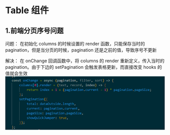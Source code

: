 # Table 组件

## 1.前端分页序号问题

问题： 在初始化 columns 的时候设置的 render 函数，只能保存当时的 pagination，但是当分页的时候，pagination 还是之前的值，导致序号不更新

解决： 在 onChange 回调函数中，将 columns 的 render 重新定义，传入当时的 pagination。由于下边的 setPagination 会触发表格更新，而直接改变 hooks 的值就会生效
![](img/%E5%89%8D%E7%AB%AF%E5%88%86%E9%A1%B5.png)
